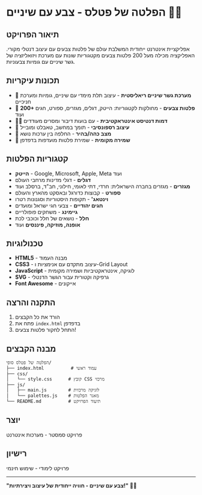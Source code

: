 # הפלטה של פטלס - צבע עם שיניים 🦷🎨

## תיאור הפרויקט
אפליקציית אינטרנט ייחודית המשלבת עולם של פלטות צבעים עם עיצוב דנטלי מקורי. האפליקציה מכילה מעל 200 פלטות צבעים מקטגוריות שונות עם מערכת ויזואליזציה של גשר שיניים עם גומיות צבעוניות.

## תכונות עיקריות
- 🦷 **מערכת גשר שיניים ריאליסטית** - עיצוב תלת מימדי עם שיניים, גומיות ומערכת חניכיים
- 🎨 **200+ פלטות צבעים** - מחולקות לקטגוריות: הייטק, דגלים, מגזרים, ספורט, חגים ועוד
- 👨‍⚕️ **דמות דנטיסט אינטראקטיבית** - עם בועות דיבור ומסרים מעודדים
- 📱 **עיצוב רספונסיבי** - תומך במחשב, טאבלט ומובייל
- 🌙 **מצב כהה/בהיר** - החלפה בין ערכות נושא
- 💾 **שמירה מקומית** - שמירת פלטות מועדפות בדפדפן

## קטגוריות הפלטות
- **הייטק** - Google, Microsoft, Apple, Meta ועוד
- **דגלים** - דגלי מדינות מרחבי העולם
- **מגזרים** - מגזרים בחברה הישראלית: חרדי, דתי לאומי, חילוני, חב"ד, ברסלב ועוד
- **ספורט** - קבוצות כדורגל ובאסקט מהארץ והעולם
- **וינטאג'** - תקופות היסטוריות וסגנונות רטרו
- **חגים יהודיים** - צבעי חגי ישראל ומועדים
- **גיימינג** - משחקים פופולריים
- **חלל** - נושאים של חלל וכוכבי לכת
- **אופנה, מוזיקה, פיננסים** ועוד

## טכנולוגיות
- **HTML5** - מבנה העמוד
- **CSS3** - עיצוב מתקדם עם אנימציות ו-Grid Layout
- **JavaScript** - לוגיקה, אינטראקטיביות ושמירה מקומית
- **SVG** - גרפיקה וקטורית עבור הגשר הדנטלי
- **Font Awesome** - אייקונים

## התקנה והרצה
1. הורד את כל הקבצים
2. פתח את `index.html` בדפדפן
3. התחל לחקור פלטות צבעים!

## מבנה הקבצים
```
הפלטה של פטלס סופי/
├── index.html          # עמוד ראשי
├── css/
│   └── style.css      # קובץ CSS מרכזי
├── js/
│   ├── main.js        # לוגיקה מרכזית
│   └── palettes.js    # מאגר הפלטות
└── README.md          # תיעוד הפרויקט
```

## יוצר
פרויקט סמסטר - מערכות אינטרנט

## רישיון
פרויקט לימודי - שימוש חינמי

---
**"צבע עם שיניים - חוויה ייחודית של עיצוב ויצירתיות!"** 🦷✨ 
